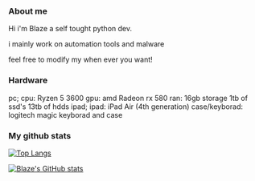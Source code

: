 ### About me
Hi i'm Blaze a self tought python dev.

i mainly work on automation tools and malware

feel free to modify my when ever you want!

### Hardware
pc;
  cpu: Ryzen 5 3600
  gpu: amd Radeon rx 580
  ran: 16gb
  storage 1tb of ssd's 13tb of hdds
ipad;
  ipad: iPad Air (4th generation)
  case/keyborad: logitech magic keyborad and case

### My github stats
[![Top Langs](https://github-readme-stats.vercel.app/api/top-langs/?username=Blaze-stack&theme=midnight-purple&layout=compact)](https://github.com/anuraghazra/github-readme-stats)

[![Blaze's GitHub stats](https://github-readme-stats.vercel.app/api?username=Blaze-stack&theme=midnight-purple)](https://github.com/anuraghazra/github-readme-stats)
